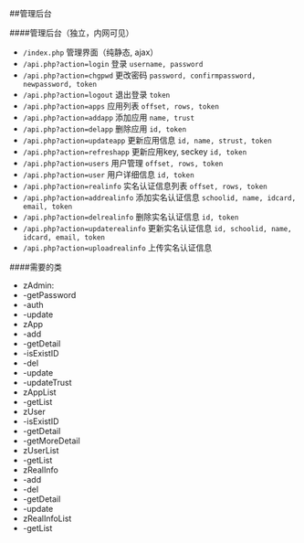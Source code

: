 ##管理后台

####管理后台（独立，内网可见）
* `/index.php` 管理界面（纯静态, ajax）
* `/api.php?action=login` 登录 `username, password`
* `/api.php?action=chgpwd` 更改密码 `password, confirmpassword, newpassword, token`
* `/api.php?action=logout` 退出登录 `token`
* `/api.php?action=apps` 应用列表 `offset, rows, token`
* `/api.php?action=addapp` 添加应用 `name, trust`
* `/api.php?action=delapp` 删除应用 `id, token`
* `/api.php?action=updateapp` 更新应用信息 `id, name, strust, token`
* `/api.php?action=refreshapp` 更新应用key, seckey `id, token`
* `/api.php?action=users` 用户管理 `offset, rows, token`
* `/api.php?action=user` 用户详细信息 `id, token`
* `/api.php?action=realinfo` 实名认证信息列表 `offset, rows, token`
* `/api.php?action=addrealinfo` 添加实名认证信息 `schoolid, name, idcard, email, token`
* `/api.php?action=delrealinfo` 删除实名认证信息 `id, token`
* `/api.php?action=updaterealinfo` 更新实名认证信息 `id, schoolid, name, idcard, email, token`
* `/api.php?action=uploadrealinfo` 上传实名认证信息

####需要的类
* zAdmin:
 * -getPassword
 * -auth
 * -update
* zApp
 * -add
 * -getDetail
 * -isExistID
 * -del
 * -update
 * -updateTrust
* zAppList
 * -getList
* zUser
 * -isExistID
 * -getDetail
 * -getMoreDetail
* zUserList
 * -getList
* zRealInfo
 * -add
 * -del
 * -getDetail
 * -update
* zRealInfoList
 * -getList

